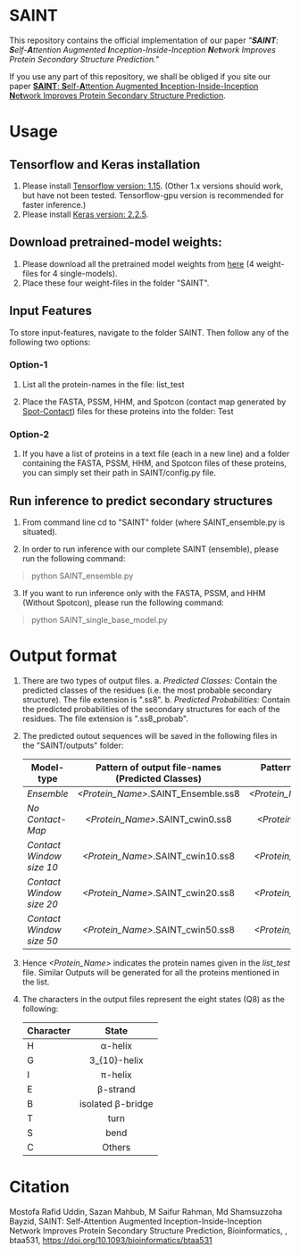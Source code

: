
# SAINT
This repository contains the official implementation of our paper *"**SAINT**: **S**elf-**A**ttention Augmented **I**nception-Inside-Inception **N**e**t**work Improves Protein Secondary Structure Prediction."*

If you use any part of this repository, we shall be obliged if you site our paper [**SAINT**: **S**elf-**A**ttention Augmented **I**nception-Inside-Inception **N**e**t**work Improves Protein Secondary Structure Prediction](https://doi.org/10.1093/bioinformatics/btaa531).

# Usage
## Tensorflow and Keras installation
1. Please install [Tensorflow version: 1.15](https://www.tensorflow.org/install/gpu#older_versions_of_tensorflow). (Other 1.x versions should work, but have not been tested. Tensorflow-gpu version is recommended for faster inference.)
2. Please install [Keras version: 2.2.5](https://pypi.org/project/Keras/2.2.5/).

## Download pretrained-model weights:
1. Please download all the pretrained model weights from [here](https://drive.google.com/open?id=1mjXUfz33asJHBorEeMU0kd1A-1WChRyR) (4 weight-files for 4 single-models).
2. Place these four weight-files in the folder "SAINT".

## Input Features
To store input-features, navigate to the folder SAINT. Then follow any of the following two options:
### Option-1
1. List all the protein-names in the file: list_test

2. Place the FASTA, PSSM, HHM, and Spotcon (contact map generated by [Spot-Contact](https://sparks-lab.org/server/spot-contact/)) files for these proteins into the folder: Test

### Option-2
1. If you have a list of proteins in a text file (each in a new line) and a folder containing the FASTA, PSSM, HHM, and Spotcon files of these proteins, you can simply set their path in SAINT/config.py file.

## Run inference to predict secondary structures
1. From command line cd to "SAINT" folder (where SAINT_ensemble.py is situated).

2. In order to run inference with our complete SAINT (ensemble), please run the following command:

  > python SAINT_ensemble.py
  
3. If you want to run inference only with the FASTA, PSSM, and HHM (Without Spotcon), please run the following command:

  > python SAINT_single_base_model.py
  
# Output format
1. There are two types of output files. 
	a. *Predicted Classes:* Contain the predicted classes of the residues (i.e. the most probable secondary structure). The file extension is ".ss8".
	b. *Predicted Probabilities:* Contain the predicted probabilities of the secondary structures for each of the residues. The file extension is ".ss8_probab".
1. The predicted outout sequences will be saved in the following files in the "SAINT/outputs" folder:   

	| Model-type | Pattern of output file-names (Predicted Classes) |  Pattern of output file-names (Predicted Probabilities) |
	| ---------- |:--------------------------------------:|:--------------------------------------:|
	|*Ensemble*| *<Protein_Name>*.SAINT_Ensemble.ss8    | *<Protein_Name>*.SAINT_Ensemble.ss8_probab   |
	|*No Contact-Map*| *<Protein_Name>*.SAINT_cwin0.ss8    | *<Protein_Name>*.SAINT_cwin0.ss8_probab   |
	|*Contact Window size 10*| *<Protein_Name>*.SAINT_cwin10.ss8   | *<Protein_Name>*.SAINT_cwin10.ss8_probab   |
	|*Contact Window size 20*| *<Protein_Name>*.SAINT_cwin20.ss8   | *<Protein_Name>*.SAINT_cwin20.ss8_probab   |
	|*Contact Window size 50*| *<Protein_Name>*.SAINT_cwin50.ss8  | *<Protein_Name>*.SAINT_cwin50.ss8_probab  |
 2. Hence *<Protein_Name>* indicates the protein names given in the *list_test* file. Similar Outputs will be generated for all the proteins mentioned in the list. 
 3. The characters in the output files represent the eight states (Q8) as the following: 
 
 	|Character | State|
	| -------- |:----------:|
 	|H| α-helix |
	|G| 3_{10}-helix|
	|I| π-helix|
	|E| β-strand|
	|B| isolated β-bridge|
	|T| turn|
	|S| bend |
	|C| Others |
	
# Citation
Mostofa Rafid Uddin, Sazan Mahbub, M Saifur Rahman, Md Shamsuzzoha Bayzid, SAINT: Self-Attention Augmented Inception-Inside-Inception Network Improves Protein Secondary Structure Prediction, Bioinformatics, , btaa531, https://doi.org/10.1093/bioinformatics/btaa531
